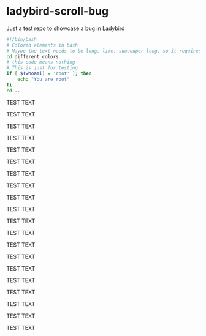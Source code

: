 # ladybird-scroll-bug
Just a test repo to showcase a bug in Ladybird

```bash
#!/bin/bash
# Colored elements in bash
# Maybe the text needs to be long, like, suuuuuper long, so it requires a scrollbar? I hope that's the issue, because I don't know how much more time I can put into figuring out what the exact problem is here. Hopefully someone smarter than me can figure it out!
cd different_colors
# this code means nothing 
# This is just for testing
if [ $(whoami) = 'root' ]; then
	echo "You are root"
fi
cd ..
```

TEST TEXT

TEST TEXT

TEST TEXT

TEST TEXT

TEST TEXT

TEST TEXT

TEST TEXT

TEST TEXT

TEST TEXT

TEST TEXT

TEST TEXT

TEST TEXT

TEST TEXT

TEST TEXT

TEST TEXT

TEST TEXT

TEST TEXT

TEST TEXT

TEST TEXT

TEST TEXT
